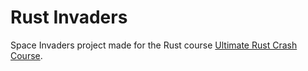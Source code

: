 # Rust Invaders

Space Invaders project made for the Rust course [Ultimate Rust Crash Course](https://www.udemy.com/course/ultimate-rust-crash-course/).

